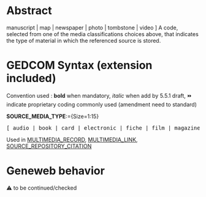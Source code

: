 ﻿# Abstract
manuscript | map | newspaper | photo | tombstone | video ]
A code, selected from one of the media classifications choices above, that indicates the type of
material in which the referenced source is stored.


# GEDCOM Syntax (extension included)
Convention used : **bold** when mandatory, _italic_ when add by 5.5.1 draft, &#x23E9; indicate proprietary coding commonly used (amendment need to standard)<br />

**SOURCE_MEDIA_TYPE**:={Size=1:15}
<pre>
[ audio | book | card | electronic | fiche | film | magazine |
</pre>
Used in <a href=Ged.MULTIMEDIA_RECORD.md>MULTIMEDIA_RECORD</a>, <a href=Ged.MULTIMEDIA_LINK.md>MULTIMEDIA_LINK</a>, <a href=Ged.SOURCE_REPOSITORY_CITATION.md>SOURCE_REPOSITORY_CITATION</a><br />

# Geneweb behavior


:warning: to be continued/checked

